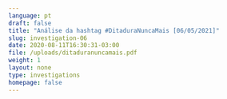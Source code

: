 ```yaml
---
language: pt
draft: false
title: "Análise da hashtag #DitaduraNuncaMais [06/05/2021]"
slug: investigation-06
date: 2020-08-11T16:30:31-03:00
file: /uploads/ditaduranuncamais.pdf
weight: 1
layout: none
type: investigations
homepage: false
---
```

